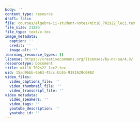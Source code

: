 ```yaml
---
body: ''
content_type: resource
draft: false
file: courses/algebra-ii-student-notes/mit18_702s22_lec2.tex
file_size: 21285
file_type: text/x-tex
image_metadata:
  caption: ''
  credit: ''
  image-alt: ''
learning_resource_types: []
license: https://creativecommons.org/licenses/by-nc-sa/4.0/
resourcetype: Document
title: mit18_702s22_lec2.tex
uid: 15ad9bbb-6b61-45cc-bb5b-9181620c0862
video_files:
  video_captions_file: ''
  video_thumbnail_file: ''
  video_transcript_file: ''
video_metadata:
  video_speakers: ''
  video_tags: ''
  youtube_description: ''
  youtube_id: ''
---
```

